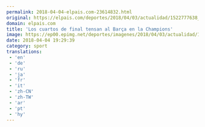 ```yaml
---
permalink: 2018-04-04-elpais.com-23614832.html
original: https://elpais.com/deportes/2018/04/03/actualidad/1522777638_045604.html#?ref=rss&format=simple&link=link
domain: elpais.com
title: 'Los cuartos de final tensan al Barça en la Champions'
image: https://ep00.epimg.net/deportes/imagenes/2018/04/03/actualidad/1522777638_045604_1522778022_rrss_normal.jpg
date: 2018-04-04 19:29:39
category: sport
translations: 
 - 'en'
 - 'de'
 - 'ru'
 - 'ja'
 - 'fr'
 - 'it'
 - 'zh-CN'
 - 'zh-TW'
 - 'ar'
 - 'pt'
 - 'hy'
---
```


